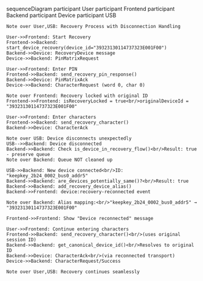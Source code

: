sequenceDiagram
participant User
participant Frontend
participant Backend
participant Device
participant USB

    Note over User,USB: Recovery Process with Disconnection Handling
    
    User->>Frontend: Start Recovery
    Frontend->>Backend: start_device_recovery(device_id="39323130114737323E001F00")
    Backend->>Device: RecoveryDevice message
    Device->>Backend: PinMatrixRequest
    
    User->>Frontend: Enter PIN
    Frontend->>Backend: send_recovery_pin_response()
    Backend->>Device: PinMatrixAck
    Device->>Backend: CharacterRequest (word 0, char 0)
    
    Note over Frontend: Recovery locked with original ID
    Frontend->>Frontend: isRecoveryLocked = true<br/>originalDeviceId = "39323130114737323E001F00"
    
    User->>Frontend: Enter characters
    Frontend->>Backend: send_recovery_character()
    Backend->>Device: CharacterAck
    
    Note over USB: Device disconnects unexpectedly
    USB-->>Backend: Device disconnected
    Backend->>Backend: Check is_device_in_recovery_flow()<br/>Result: true - preserve queue
    Note over Backend: Queue NOT cleaned up
    
    USB->>Backend: New device connected<br/>ID: "keepkey_2b24_0002_bus0_addr5"
    Backend->>Backend: are_devices_potentially_same()?<br/>Result: true
    Backend->>Backend: add_recovery_device_alias()
    Backend->>Frontend: device:recovery-reconnected event
    
    Note over Backend: Alias mapping:<br/>"keepkey_2b24_0002_bus0_addr5" → "39323130114737323E001F00"
    
    Frontend->>Frontend: Show "Device reconnected" message
    
    User->>Frontend: Continue entering characters
    Frontend->>Backend: send_recovery_character()<br/>(uses original session ID)
    Backend->>Backend: get_canonical_device_id()<br/>Resolves to original ID
    Backend->>Device: CharacterAck<br/>(via reconnected transport)
    Device->>Backend: CharacterRequest/Success
    
    Note over User,USB: Recovery continues seamlessly